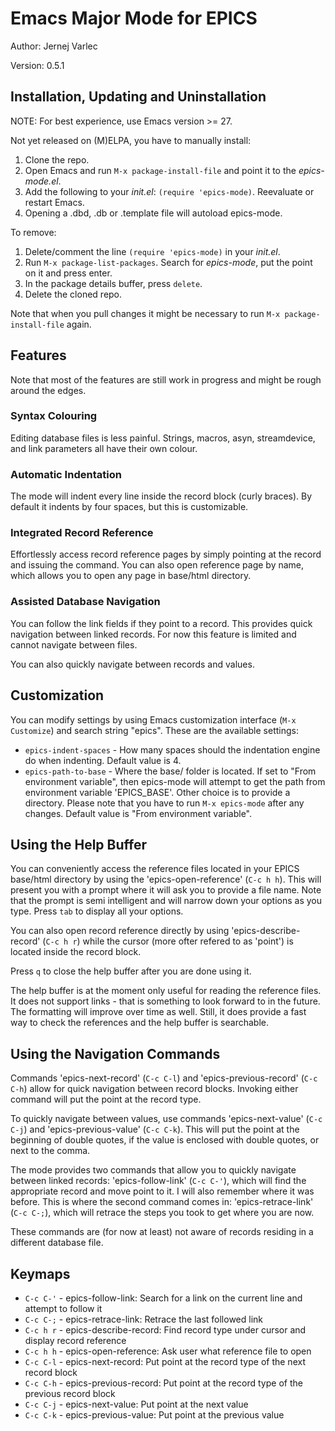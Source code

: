 # Emacs Major Mode for EPICS

Author: Jernej Varlec

Version: 0.5.1

## Installation, Updating and Uninstallation

NOTE: For best experience, use Emacs version >= 27.

Not yet released on (M)ELPA, you have to manually install:
1. Clone the repo.
2. Open Emacs and run `M-x package-install-file` and point it to the *epics-mode.el*.
3. Add the following to your *init.el*: `(require 'epics-mode)`. Reevaluate or restart Emacs.
4. Opening a .dbd, .db or .template file will autoload epics-mode.

To remove:
1. Delete/comment the line `(require 'epics-mode)` in your *init.el*.
2. Run `M-x package-list-packages`. Search for *epics-mode*, put the point on it and press enter.
3. In the package details buffer, press `delete`.
4. Delete the cloned repo.

Note that when you pull changes it might be necessary to run `M-x package-install-file` again.

## Features

Note that most of the features are still work in progress and might be rough around the edges.

### Syntax Colouring

Editing database files is less painful. Strings, macros, asyn, streamdevice, and link parameters all have their own colour.

### Automatic Indentation

The mode will indent every line inside the record block (curly braces). By default it indents by four spaces, but this is customizable. 

### Integrated Record Reference

Effortlessly access record reference pages by simply pointing at the record and issuing the command. You can also open reference page by name, which allows you to open any page in base/html directory.

### Assisted Database Navigation

You can follow the link fields if they point to a record. This provides quick navigation between linked records. For now this feature is limited and cannot navigate between files. 

You can also quickly navigate between records and values.

## Customization

You can modify settings by using Emacs customization interface (`M-x Customize`) and search string "epics". These are the available settings:

* `epics-indent-spaces` - How many spaces should the indentation engine do when indenting. Default value is 4.
* `epics-path-to-base` - Where the base/ folder is located. If set to "From environment variable", then epics-mode will attempt to get the path from environment variable 'EPICS_BASE'. Other choice is to provide a directory. Please note that you have to run `M-x epics-mode` after any changes. Default value is "From environment variable".

## Using the Help Buffer

You can conveniently access the reference files located in your EPICS base/html directory by using the 'epics-open-reference' (`C-c h h`). This will present you with a prompt where it will ask you to provide a file name. Note that the prompt is semi intelligent and will narrow down your options as you type. Press `tab` to display all your options.

You can also open record reference directly by using 'epics-describe-record' (`C-c h r`) while the cursor (more ofter refered to as 'point') is located inside the record block.

Press `q` to close the help buffer after you are done using it.

The help buffer is at the moment only useful for reading the reference files. It does not support links - that is something to look forward to in the future. The formatting will improve over time as well. Still, it does provide a fast way to check the references and the help buffer is searchable.

## Using the Navigation Commands

Commands 'epics-next-record' (`C-c C-l`) and 'epics-previous-record' (`C-c C-h`) allow for quick navigation between record blocks. Invoking either command will put the point at the record type.

To quickly navigate between values, use commands 'epics-next-value' (`C-c C-j`) and 'epics-previous-value' (`C-c C-k`). This will put the point at the beginning of double quotes, if the value is enclosed with double quotes, or next to the comma.

The mode provides two commands that allow you to quickly navigate between linked records: 'epics-follow-link' (`C-c C-'`), which will find the appropriate record and move point to it. I will also remember where it was before. This is where the second command comes in: 'epics-retrace-link' (`C-c C-;`), which will retrace the steps you took to get where you are now.

These commands are (for now at least) not aware of records residing in a different database file.

## Keymaps

* `C-c C-'` - epics-follow-link: Search for a link on the current line and attempt to follow it
* `C-c C-;` - epics-retrace-link: Retrace the last followed link
* `C-c h r` - epics-describe-record: Find record type under cursor and display record reference
* `C-c h h` - epics-open-reference: Ask user what reference file to open
* `C-c C-l` - epics-next-record: Put point at the record type of the next record block
* `C-c C-h` - epics-previous-record: Put point at the record type of the previous record block
* `C-c C-j` - epics-next-value: Put point at the next value
* `C-c C-k` - epics-previous-value: Put point at the previous value
